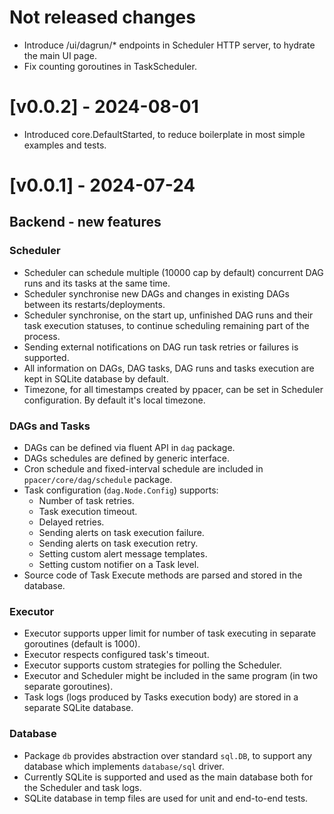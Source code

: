 # Not released changes

- Introduce /ui/dagrun/* endpoints in Scheduler HTTP server, to hydrate the
    main UI page.
- Fix counting goroutines in TaskScheduler.


# [v0.0.2] - 2024-08-01

- Introduced core.DefaultStarted, to reduce boilerplate in most simple examples
and tests.


# [v0.0.1] - 2024-07-24

## Backend - new features


### Scheduler

- Scheduler can schedule multiple (10000 cap by default) concurrent DAG runs
  and its tasks at the same time.
- Scheduler synchronise new DAGs and changes in existing DAGs between its
  restarts/deployments.
- Scheduler synchronise, on the start up, unfinished DAG runs and their task
  execution statuses, to continue scheduling remaining part of the process.
- Sending external notifications on DAG run task retries or failures is
  supported.
- All information on DAGs, DAG tasks, DAG runs and tasks execution are kept in
  SQLite database by default.
- Timezone, for all timestamps created by ppacer, can be set in Scheduler
  configuration. By default it's local timezone.


### DAGs and Tasks

- DAGs can be defined via fluent API in `dag` package.
- DAGs schedules are defined by generic interface.
- Cron schedule and fixed-interval schedule are included in
  `ppacer/core/dag/schedule` package.
- Task configuration (`dag.Node.Config`) supports:
    - Number of task retries.
    - Task execution timeout.
    - Delayed retries.
    - Sending alerts on task execution failure.
    - Sending alerts on task execution retry.
    - Setting custom alert message templates.
    - Setting custom notifier on a Task level.
- Source code of Task Execute methods are parsed and stored in the database.


### Executor

- Executor supports upper limit for number of task executing in separate
  goroutines (default is 1000).
- Executor respects configured task's timeout.
- Executor supports custom strategies for polling the Scheduler.
- Executor and Scheduler might be included in the same program (in two separate
  goroutines).
- Task logs (logs produced by Tasks execution body) are stored in a separate
  SQLite database.


### Database

- Package `db` provides abstraction over standard `sql.DB`, to support any
  database which implements `database/sql` driver.
- Currently SQLite is supported and used as the main database both for the
  Scheduler and task logs.
- SQLite database in temp files are used for unit and end-to-end tests.


